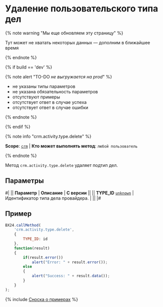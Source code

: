 # Удаление пользовательского типа дел

{% note warning "Мы еще обновляем эту страницу" %}

Тут может не хватать некоторых данных — дополним в ближайшее время

{% endnote %}

{% if build == 'dev' %}

{% note alert "TO-DO _не выгружается на prod_" %}

- не указаны типы параметров
- не указана обязательность параметров
- отсутствуют примеры
- отсутствует ответ в случае успеха
- отсутствует ответ в случае ошибки

{% endnote %}

{% endif %}

{% note info "crm.activity.type.delete" %}

**Scope**: [`crm`](../../../../scopes/permissions.md) | **Кто может выполнять метод**: `любой пользователь`

{% endnote %}

Метод `crm.activity.type.delete` удаляет подтип дел.

## Параметры

#|
|| **Параметр** | **Описание** | **С версии** ||
|| **TYPE_ID**
[`unknown`](../../../../data-types.md) | Идентификатор типа дела провайдера. | ||
|#

## Пример

```js
BX24.callMethod(
    'crm.activity.type.delete',
    {
        TYPE_ID: id
    },
    function(result)
    {
        if(result.error())
            alert("Error: " + result.error());
        else
        {
            alert("Success: " + result.data());
        }
    }
);
```

{% include [Сноска о примерах](../../../../../_includes/examples.md) %}